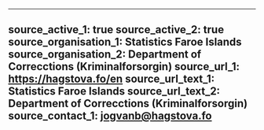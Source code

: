   ---
source_active_1: true
source_active_2: true
source_organisation_1: Statistics Faroe Islands
source_organisation_2: Department of Correcctions (Kriminalforsorgin)
source_url_1: https://hagstova.fo/en
source_url_text_1: Statistics Faroe Islands
source_url_text_2: Department of Correcctions (Kriminalforsorgin)
source_contact_1: jogvanb@hagstova.fo
---
